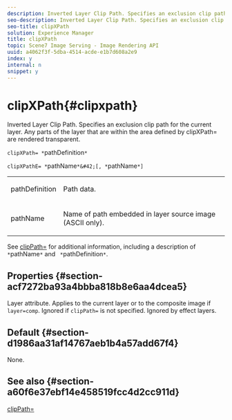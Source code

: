 ```yaml
---
description: Inverted Layer Clip Path. Specifies an exclusion clip path for the current layer. Any parts of the layer that are within the area defined by clipXPath= are rendered transparent.
seo-description: Inverted Layer Clip Path. Specifies an exclusion clip path for the current layer. Any parts of the layer that are within the area defined by clipXPath= are rendered transparent.
seo-title: clipXPath
solution: Experience Manager
title: clipXPath
topic: Scene7 Image Serving - Image Rendering API
uuid: a4062f3f-5dba-4514-acde-e1b7d608a2e9
index: y
internal: n
snippet: y
---
```


# clipXPath{#clipxpath}

Inverted Layer Clip Path. Specifies an exclusion clip path for the current layer. Any parts of the layer that are within the area defined by clipXPath= are rendered transparent.

 `clipXPath= *`pathDefinition`*`

`clipXPathE= *`pathName`*&#42;[, *`pathName`*]`

<table id="simpletable_27AFC3A694874CF8B673460820EFD90D"> 
 <tr class="strow"> 
  <td class="stentry"> <p><span class="codeph"> <span class="varname"> pathDefinition</span> </span> </p> </td> 
  <td class="stentry"> <p>Path data. </p></td> 
 </tr> 
 <tr class="strow"> 
  <td class="stentry"> <p><span class="codeph"> <span class="varname"> pathName</span> </span> </p> </td> 
  <td class="stentry"> <p>Name of path embedded in layer source image (ASCII only). </p></td> 
 </tr> 
</table>

See [clipPath=](../../../../../is-api/http-ref/image-serving-api-ref/c-http-protocol-reference/c-command-reference/r-clippath.md#reference-8139b1b52dc54749b51b109521ddf83d) for additional information, including a description of ` *`pathName`*` and ` *`pathDefinition`*`.

## Properties {#section-acf7272ba93a4bbba818b8e6aa4dcea5}

Layer attribute. Applies to the current layer or to the composite image if `layer=comp`. Ignored if `clipPath=` is not specified. Ignored by effect layers.

## Default {#section-d1986aa31af14767aeb1b4a57add67f4}

None.

## See also {#section-a60f6e37ebf14e458519fcc4d2cc911d}

[clipPath=](../../../../../is-api/http-ref/image-serving-api-ref/c-http-protocol-reference/c-command-reference/r-clippath.md#reference-8139b1b52dc54749b51b109521ddf83d) 
